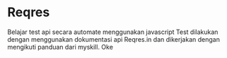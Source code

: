 # Reqres
Belajar test api secara automate menggunakan javascript
Test dilakukan dengan menggunakan dokumentasi api Reqres.in
dan dikerjakan dengan mengikuti panduan dari myskill.
Oke